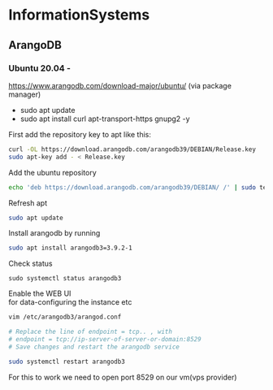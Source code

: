 # InformationSystems

## ArangoDB

### Ubuntu 20.04 -

https://www.arangodb.com/download-major/ubuntu/
(via package manager)

- sudo apt update
- sudo apt install curl apt-transport-https gnupg2 -y

First add the repository key to apt like this:

```bash
curl -OL https://download.arangodb.com/arangodb39/DEBIAN/Release.key
sudo apt-key add - < Release.key
```

Add the ubuntu repository

```bash
echo 'deb https://download.arangodb.com/arangodb39/DEBIAN/ /' | sudo tee /etc/apt/sources.list.d/arangodb.list
```

Refresh apt

```bash
sudo apt update
```

Install arangodb by running

```bash
sudo apt install arangodb3=3.9.2-1
```

Check status

```
sudo systemctl status arangodb3
```

Enable the WEB UI  
for data-configuring the instance etc

```bash
vim /etc/arangodb3/arangod.conf

# Replace the line of endpoint = tcp.. , with
# endpoint = tcp://ip-server-of-server-or-domain:8529
# Save changes and restart the arangodb service

sudo systemctl restart arangodb3
```

For this to work we need to open port 8529 on our vm(vps provider)
